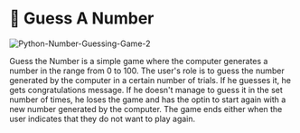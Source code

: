 # 🔢 Guess A Number
![Python-Number-Guessing-Game-2](https://github.com/user-attachments/assets/6e077c25-4e32-4ae3-9bba-11662899815f)

Guess the Number is a simple game where the computer generates a number in the range from 0 to 100. The user's role is to guess the number generated by the computer in a certain number of trials. If he guesses it, he gets congratulations message. If he doesn't manage to guess it in the set number of times, he loses the game and has the optin to start again with a new number generated by the computer. The game ends either when the user indicates that they do not want to play again.
